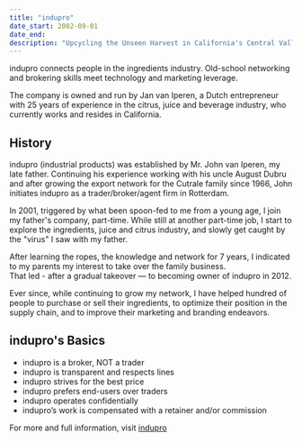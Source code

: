 ```yaml
---
title: "indupro"
date_start: 2002-09-01
date_end: 
description: "Upcycling the Unseen Harvest in California's Central Valley"
---
```


indupro connects people in the ingredients industry. Old-school networking and brokering skills meet technology and marketing leverage.

The company is owned and run by Jan van Iperen, a Dutch entrepreneur with 25 years of experience in the citrus, juice and beverage industry, who currently works and resides in California.

## History

indupro (industrial products) was established by Mr. John van Iperen, my late father. Continuing his experience working with his uncle August Dubru and after growing the export network for the Cutrale family since 1966, John initiates indupro as a trader/broker/agent firm in Rotterdam.

In 2001, triggered by what been spoon-fed to me from a young age, I join my father's company, part-time. While still at another part-time job, I start to explore the ingredients, juice and citrus industry, and slowly get caught by the "virus" I saw with my father. 

After learning the ropes, the knowledge and network for 7 years, I indicated to my parents my interest to take over the family business.  
That led - after a gradual takeover — to becoming owner of indupro in 2012.

Ever since, while continuing to grow my network, I have helped hundred of people to purchase or sell their ingredients, to optimize their position in the supply chain, and to improve their marketing and branding endeavors.

## indupro's Basics

- indupro is a broker, NOT a trader
- indupro is transparent and respects lines
- indupro strives for the best price
- indupro prefers end-users over traders
- indupro operates confidentially
- indupro’s work is compensated with a retainer and/or commission

For more and full information, visit [indupro](https://indupro.nl/?ref=jvi)